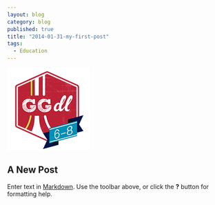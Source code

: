 ```yaml
---
layout: blog
category: blog
published: true
title: "2014-01-31-my-first-post"
tags: 
  - Education
---
```


![GG_DL_6-8_year1.png](/media/GG_DL_6-8_year1.png)
## A New Post

Enter text in [Markdown](http://daringfireball.net/projects/markdown/). Use the toolbar above, or click the **?** button for formatting help.
